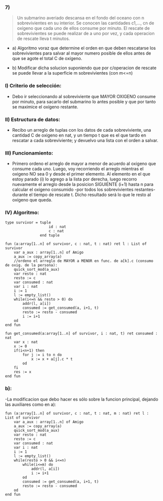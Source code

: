 ### 7) 
> Un submarino averiado descansa en el fondo del oceano con n sobrevivientes en su interior. Se conocen las cantidades c1,..., cn de oxígeno que cada uno de ellos consume por minuto. El rescate de sobrevivientes se puede realizar de a uno por vez, y cada operacion de rescate lleva t minutos.

- a) Algoritmo voraz que determine el orden en que deben rescatarse los sobrevivientes para salvar al mayor numero posible de ellos antes de que se agote el total C de oxígeno.

- b) Modificar dicha solucion suponiendo que por c/operacion de rescate se puede llevar a la superficie m sobrevivientes (con m<=n)

### I) Criterio de selección:
- Debo ir seleccionando al sobreviviente que MAYOR OXIGENO consume por minuto, para sacarlo del submarino lo antes posible y que por tanto se maximice el oxígeno restante.

### II) Estructura de datos:
- Recibo un arreglo de tuplas con los datos de cada sobreviviente, una cantidad C de oxigeno en nat, y un tiempo t que es el que tardo en rescatar a cada sobreviviente; y devuelvo una lista con el orden a salvar.

### III) Funcionamiento: 
- Primero ordeno el arreglo de mayor a menor de acuerdo al oxigeno que consume cada uno. Luego, voy recorriendo el arreglo mientras el oxigeno NO sea 0 y desde el primer elemento. Al elemento en el que estoy parado (i) lo agrego a la lista por derecha, luego recorro nuevamente el arreglo desde la posicion SIGUIENTE (i+1) hasta n para calcular el oxigeno consumido -por todos los sobrevivientes restantes- durante el tiempo de rescate t. Dicho resultado será lo que le resto al oxígeno que queda. 

### IV) Algoritmo:

~~~
type survivor = tuple 
                    id : nat
                    c : nat
                end tuple

fun (a:array[1..n] of survivor, c : nat, t : nat) ret l : List of survivor
    var a_aux : array[1..n] of Amigo
    a_aux := copy_array(a)
    //ordeno el arreglo de MAYOR a MENOR en func. de a[k].c (consumo de oxig. de la persona):
    quick_sort_mod(a_aux)
    var resto : nat
    resto := c
    var consumed : nat
    var i : nat
    i := 1
    l := empty_list()
    while(i<=n && resto > 0) do 
        addr(l, a[i])
        consumed := get_consumed(a, i+1, t)
        resto := resto - consumed
        i := i+1
    od
end fun 

fun get_consumed(a:array[1..n] of survivor, i : nat, t) ret consumed : nat
    var x : nat
    x := 0
    if(i<n+1) then 
        for j := i to n do
            x := x + a[j].c * t
        od
    fi
    res := x  
end fun

~~~

### b):

-La modificacion que debo hacer es sólo sobre la funcion principal, dejando las auxiliares como en a): 

~~~ 
fun (a:array[1..n] of survivor, c : nat, t : nat, m : nat) ret l : List of survivor
    var a_aux : array[1..n] of Amigo
    a_aux := copy_array(a)
    quick_sort_mod(a_aux)
    var resto : nat
    resto := c
    var consumed : nat
    var i : nat
    i := 1
    l := empty_list()
    while(resto > 0 && i<=n)
        while(i<=m) do 
            addr(l, a[i])
            i := i+1
        od
        consumed := get_consumed(a, i+1, t)
        resto := resto - consumed
    od
end fun
~~~